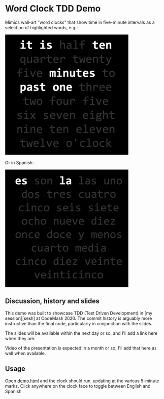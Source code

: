 # Word Clock TDD Demo

Mimics wall-art "word clocks" that show time in five-minute intervals as a selection of highlighted words, e.g.:

![english word clock][english]

Or in Spanish:

![spanish word clock][spanish]

## Discussion, history and slides

This demo was built to showcase TDD (Test Driven Development) in [my session][sesh] at CodeMash 2020. The commit history is arguably
more instructive than the final code, particularly in conjunction with the slides.

The slides will be available within the next day or so, and I'll add a link here when they are.

Video of the presentation is expected in a month or so; I'll add that here as well when available.

## Usage

Open [demo.html](./demo.html) and the clock should run, updating at the various 5-minute marks. Click anywhere on the clock face to toggle between English and Spanish


[english]: images/english.png
[spanish]: images/spanish.png
